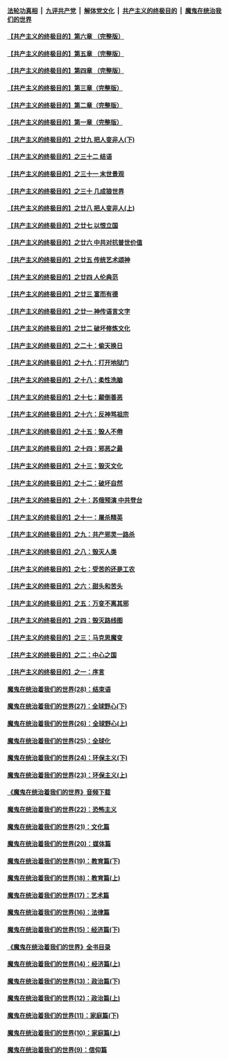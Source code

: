 ####  [法轮功真相](../../../../basic/blob/master/README.md?t=05140431) &nbsp;|&nbsp; [九评共产党](../../../../9ping.md/blob/master/README.md?t=05140431) &nbsp;|&nbsp; [解体党文化](../../../../jtdwh.md/blob/master/README.md?t=05140431)  &nbsp;|&nbsp; [共产主义的终极目的](../../../../gczydzjmd.md/blob/master/README.md?t=05140431) &nbsp;|&nbsp; [魔鬼在统治我们的世界](../../../../mgztzwmdsj.md/blob/master/README.md?t=05140431) 

#### [【共产主义的终极目的】第六章 （完整版）](../pages/nsc422/n11428913.md?t=05140431) 

#### [【共产主义的终极目的】第五章 （完整版）](../pages/nsc422/n11428912.md?t=05140431) 

#### [【共产主义的终极目的】第四章 （完整版）](../pages/nsc422/n11428907.md?t=05140431) 

#### [【共产主义的终极目的】第三章（完整版）](../pages/nsc422/n11428848.md?t=05140431) 

#### [【共产主义的终极目的】第二章（完整版）](../pages/nsc422/n11428831.md?t=05140431) 

#### [【共产主义的终极目的】第一章（完整版）](../pages/nsc422/n11417651.md?t=05140431) 

#### [【共产主义的终极目的】之廿九 把人变非人(下)](../pages/nsc422/n11344140.md?t=05140431) 

#### [【共产主义的终极目的】之三十二 结语](../pages/nsc422/n11360535.md?t=05140431) 

#### [【共产主义的终极目的】之三十一 末世景观](../pages/nsc422/n11351129.md?t=05140431) 

#### [【共产主义的终极目的】之三十 几成狼世界](../pages/nsc422/n11348280.md?t=05140431) 

#### [【共产主义的终极目的】之廿八 把人变非人(上)](../pages/nsc422/n11340492.md?t=05140431) 

#### [【共产主义的终极目的】之廿七 以恨立国](../pages/nsc422/n11336944.md?t=05140431) 

#### [【共产主义的终极目的】之廿六 中共对抗普世价值](../pages/nsc422/n11324785.md?t=05140431) 

#### [【共产主义的终极目的】之廿五 传统艺术颂神](../pages/nsc422/n11296396.md?t=05140431) 

#### [【共产主义的终极目的】之廿四 人伦典范](../pages/nsc422/n11296397.md?t=05140431) 

#### [【共产主义的终极目的】之廿三 富而有德](../pages/nsc422/n11283598.md?t=05140431) 

#### [【共产主义的终极目的】之廿一 神传语言文字](../pages/nsc422/n11263265.md?t=05140431) 

#### [【共产主义的终极目的】之廿二 破坏修炼文化](../pages/nsc422/n11245728.md?t=05140431) 

#### [【共产主义的终极目的】之二十：偷天换日](../pages/nsc422/n11238846.md?t=05140431) 

#### [【共产主义的终极目的】之十九：打开地狱门](../pages/nsc422/n11206376.md?t=05140431) 

#### [【共产主义的终极目的】之十八：柔性洗脑](../pages/nsc422/n11199994.md?t=05140431) 

#### [【共产主义的终极目的】之十七：颠倒善恶](../pages/nsc422/n11179782.md?t=05140431) 

#### [【共产主义的终极目的】之十六：反神骂祖宗](../pages/nsc422/n11166798.md?t=05140431) 

#### [【共产主义的终极目的】之十五：毁人不倦](../pages/nsc422/n11166792.md?t=05140431) 

#### [【共产主义的终极目的】之十四：邪恶之最](../pages/nsc422/n11150249.md?t=05140431) 

#### [【共产主义的终极目的】之十三：毁灭文化](../pages/nsc422/n11135227.md?t=05140431) 

#### [【共产主义的终极目的】之十二：破坏自然](../pages/nsc422/n11135214.md?t=05140431) 

#### [【共产主义的终极目的】之十：苏俄预演 中共登台](../pages/nsc422/n11118424.md?t=05140431) 

#### [【共产主义的终极目的】之十一：屠杀精英](../pages/nsc422/n11118442.md?t=05140431) 

#### [【共产主义的终极目的】之九：共产邪灵一路杀](../pages/nsc422/n11114139.md?t=05140431) 

#### [【共产主义的终极目的】之八：毁灭人类](../pages/nsc422/n11108503.md?t=05140431) 

#### [【共产主义的终极目的】之七：受苦的还是工农](../pages/nsc422/n11101809.md?t=05140431) 

#### [【共产主义的终极目的】之六：甜头和苦头](../pages/nsc422/n11096971.md?t=05140431) 

#### [【共产主义的终极目的】之五：万变不离其邪](../pages/nsc422/n11091285.md?t=05140431) 

#### [【共产主义的终极目的】之四：毁灭路线图](../pages/nsc422/n11086284.md?t=05140431) 

#### [【共产主义的终极目的】之三：马克思魔变](../pages/nsc422/n11061941.md?t=05140431) 

#### [【共产主义的终极目的】之二：中心之国](../pages/nsc422/n11047728.md?t=05140431) 

#### [【共产主义的终极目的】之一：序言](../pages/nsc422/n11086077.md?t=05140431) 

#### [魔鬼在统治着我们的世界(28)：结束语](../pages/nsc422/n10936246.md?t=05140431) 

#### [魔鬼在统治着我们的世界(27)：全球野心(下)](../pages/nsc422/n10928319.md?t=05140431) 

#### [魔鬼在统治着我们的世界(26)：全球野心(上)](../pages/nsc422/n10900318.md?t=05140431) 

#### [魔鬼在统治着我们的世界(25)：全球化](../pages/nsc422/n10788205.md?t=05140431) 

#### [魔鬼在统治着我们的世界(24)：环保主义(下)](../pages/nsc422/n10695307.md?t=05140431) 

#### [魔鬼在统治着我们的世界(23)：环保主义(上)](../pages/nsc422/n10688613.md?t=05140431) 

#### [《魔鬼在统治着我们的世界》音频下载](../pages/nsc422/n10635553.md?t=05140431) 

#### [魔鬼在统治着我们的世界(22)：恐怖主义](../pages/nsc422/n10614727.md?t=05140431) 

#### [魔鬼在统治着我们的世界(21)：文化篇](../pages/nsc422/n10597706.md?t=05140431) 

#### [魔鬼在统治着我们的世界(20)：媒体篇](../pages/nsc422/n10586579.md?t=05140431) 

#### [魔鬼在统治着我们的世界(19)：教育篇(下)](../pages/nsc422/n10564808.md?t=05140431) 

#### [魔鬼在统治着我们的世界(18)：教育篇(上)](../pages/nsc422/n10526970.md?t=05140431) 

#### [魔鬼在统治着我们的世界(17)：艺术篇](../pages/nsc422/n10499093.md?t=05140431) 

#### [魔鬼在统治着我们的世界(16)：法律篇](../pages/nsc422/n10485969.md?t=05140431) 

#### [魔鬼在统治着我们的世界(15)：经济篇(下)](../pages/nsc422/n10469975.md?t=05140431) 

#### [《魔鬼在统治着我们的世界》全书目录](../pages/nsc422/n10464261.md?t=05140431) 

#### [魔鬼在统治着我们的世界(14)：经济篇(上)](../pages/nsc422/n10457370.md?t=05140431) 

#### [魔鬼在统治着我们的世界(13)：政治篇(下)](../pages/nsc422/n10448270.md?t=05140431) 

#### [魔鬼在统治着我们的世界(12)：政治篇(上)](../pages/nsc422/n10444576.md?t=05140431) 

#### [魔鬼在统治着我们的世界(11)：家庭篇(下)](../pages/nsc422/n10440961.md?t=05140431) 

#### [魔鬼在统治着我们的世界(10)：家庭篇(上)](../pages/nsc422/n10435448.md?t=05140431) 

#### [魔鬼在统治着我们的世界(9)：信仰篇](../pages/nsc422/n10432159.md?t=05140431) 

